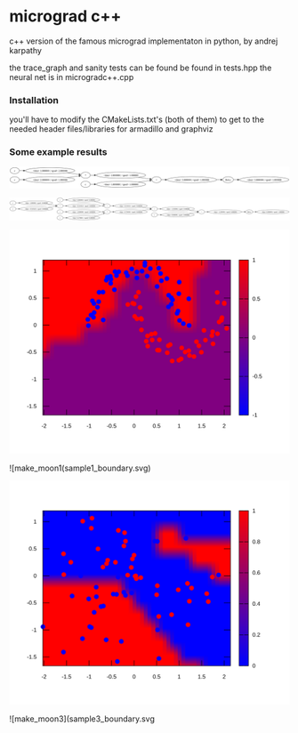 # micrograd c++

c++ version of the famous micrograd implementaton in python, by andrej karpathy

the trace_graph and sanity tests can be found be found in tests.hpp
the neural net is in microgradc++.cpp 

### Installation

you'll have to modify the CMakeLists.txt's (both of them) to get to the needed header files/libraries for armadillo and graphviz

### Some example results


![a very simple example](dot1.svg)



![a simple 2D neuron](dot2.svg)

![microgradc++/data.txt](data_boundary.svg)

![make_moon1(sample1_boundary.svg)

![make_moon2](sample2_boundary.svg)

![make_moon3](sample3_boundary.svg